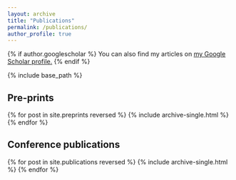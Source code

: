 ```yaml
---
layout: archive
title: "Publications"
permalink: /publications/
author_profile: true
---
```


{% if author.googlescholar %}
  You can also find my articles on <u><a href="{{author.googlescholar}}">my Google Scholar profile</a>.</u>
{% endif %}

{% include base_path %}

<h2>Pre-prints</h2>
{% for post in site.preprints reversed %}
  {% include archive-single.html %}
{% endfor %}

<h2>Conference publications</h2>
{% for post in site.publications reversed %}
  {% include archive-single.html %}
{% endfor %}
